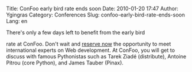 Title: ConFoo early bird rate ends soon
Date: 2010-01-20 17:47
Author: Ygingras
Category: Conferences
Slug: confoo-early-bird-rate-ends-soon
Lang: en

<!--:en-->There's only a few days left to benefit from the early bird
rate at ConFoo. Don't wait and [reserve now][] the opportunity to meet
international experts on Web development. At ConFoo, you will get to
discuss with famous Pythonistas such as Tarek Ziadé (distribute),
Antoine Pitrou (core Python), and James Tauber (Pinax). <!--:-->

  [reserve now]: http://confoo.ca/en/register
